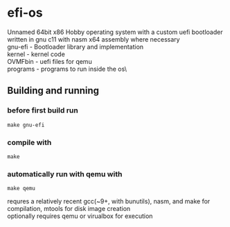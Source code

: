 # efi-os
Unnamed 64bit x86 Hobby operating system with a custom uefi bootloader\
written in gnu c11 with nasm x64 assembly where necessary\
gnu-efi - Bootloader library and implementation\
kernel - kernel code\
OVMFbin - uefi files for qemu\
programs - programs to run inside the os\

## Building and running
### before first build run
	make gnu-efi 

### compile with
	make
### automatically run with qemu with
	make qemu

requres a relatively recent gcc(~9+, with bunutils), nasm, and make for compilation, mtools for disk image creation\
optionally requires qemu or virualbox for execution